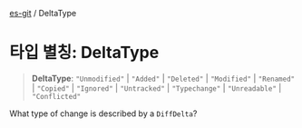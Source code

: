 [es-git](../globals.md) / DeltaType

# 타입 별칭: DeltaType

> **DeltaType**: `"Unmodified"` \| `"Added"` \| `"Deleted"` \| `"Modified"` \| `"Renamed"` \| `"Copied"` \| `"Ignored"` \| `"Untracked"` \| `"Typechange"` \| `"Unreadable"` \| `"Conflicted"`

What type of change is described by a `DiffDelta`?
